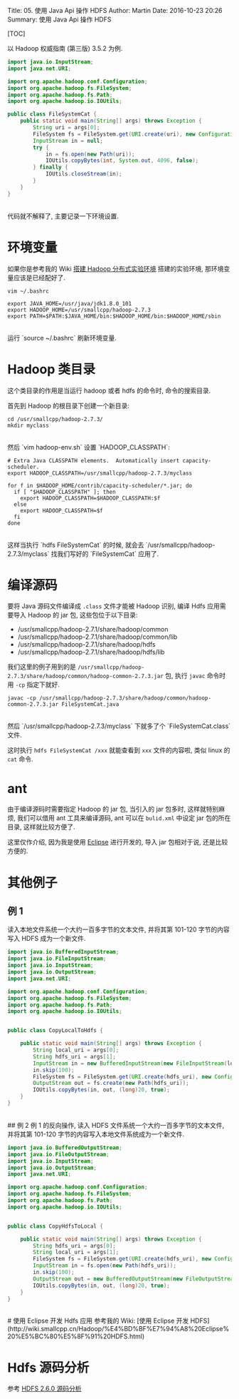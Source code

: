 Title: 05. 使用 Java Api 操作 HDFS
Author: Martin
Date: 2016-10-23 20:26
Summary: 使用 Java Api 操作 HDFS

[TOC]

以 Hadoop 权威指南 (第三版) 3.5.2 为例.

```java
import java.io.InputStream;
import java.net.URI;

import org.apache.hadoop.conf.Configuration;
import org.apache.hadoop.fs.FileSystem;
import org.apache.hadoop.fs.Path;
import org.apache.hadoop.io.IOUtils;

public class FileSystemCat {
    public static void main(String[] args) throws Exception {
        String uri = args[0];
        FileSystem fs = FileSystem.get(URI.create(uri), new Configuration());
        InputStream in = null;
        try {
            in = fs.open(new Path(uri));
            IOUtils.copyBytes(int, System.out, 4096, false);
        } finally {
            IOUtils.closeStream(in);
        }
    }
}

```
<br>
代码就不解释了, 主要记录一下环境设置.

# 环境变量
如果你是参考我的 Wiki [搭建 Hadoop 分布式实验环境](http://wiki.smallcpp.cn/Hadoop/%E6%90%AD%E5%BB%BA%20Hadoop%20%E5%88%86%E5%B8%83%E5%BC%8F%E5%AE%9E%E9%AA%8C%E7%8E%AF%E5%A2%83.html#33) 搭建的实验环境, 那环境变量应该是已经配好了.

`vim ~/.bashrc`

```shell
export JAVA_HOME=/usr/java/jdk1.8.0_101
export HADOOP_HOME=/usr/smallcpp/hadoop-2.7.3
export PATH=$PATH:$JAVA_HOME/bin:$HADOOP_HOME/bin:$HADOOP_HOME/sbin
```
<br>
运行 `source ~/.bashrc` 刷新环境变量.

# Hadoop 类目录
这个类目录的作用是当运行 hadoop 或者 hdfs 的命令时, 命令的搜索目录.

首先到 Hadoop 的根目录下创建一个新目录:

```shell
cd /usr/smallcpp/hadoop-2.7.3/
mkdir myclass
```
<br>
然后 `vim hadoop-env.sh` 设置 `HADOOP_CLASSPATH`:

```shell
# Extra Java CLASSPATH elements.  Automatically insert capacity-scheduler.
export HADOOP_CLASSPATH=/usr/smallcpp/hadoop-2.7.3/myclass

for f in $HADOOP_HOME/contrib/capacity-scheduler/*.jar; do
  if [ "$HADOOP_CLASSPATH" ]; then
    export HADOOP_CLASSPATH=$HADOOP_CLASSPATH:$f
  else
    export HADOOP_CLASSPATH=$f
  fi
done

```
<br>
这样当执行 `hdfs FileSystemCat` 的时候, 就会去 `/usr/smallcpp/hadoop-2.7.3/myclass` 找我们写好的 `FileSystemCat` 应用了.

# 编译源码
要将 Java 源码文件编译成 `.class` 文件才能被 Hadoop 识别, 编译 Hdfs 应用需要导入 Hadoop 的 jar 包, 这些包位于以下目录:

- /usr/smallcpp/hadoop-2.7.1/share/hadoop/common
- /usr/smallcpp/hadoop-2.7.1/share/hadoop/common/lib
- /usr/smallcpp/hadoop-2.7.1/share/hadoop/hdfs
- /usr/smallcpp/hadoop-2.7.1/share/hadoop/hdfs/lib

我们这里的例子用到的是 `/usr/smallcpp/hadoop-2.7.3/share/hadoop/common/hadoop-common-2.7.3.jar` 包, 执行 `javac` 命令时用 `-cp` 指定下就好.

```shell
javac -cp /usr/smallcpp/hadoop-2.7.3/share/hadoop/common/hadoop-common-2.7.3.jar FileSystemCat.java
```
<br>
然后 `/usr/smallcpp/hadoop-2.7.3/myclass` 下就多了个 `FileSystemCat.class` 文件.

这时执行 `hdfs FileSystemCat /xxx` 就能查看到 `xxx` 文件的内容啦, 类似 linux 的 `cat` 命令.

# ant
由于编译源码时需要指定 Hadoop 的 jar 包, 当引入的 jar 包多时, 这样就特别麻烦, 我们可以借用 ant 工具来编译源码, ant 可以在 `bulid.xml` 中设定 jar 包的所在目录, 这样就比较方便了.

这里仅作介绍, 因为我是使用 [Eclipse](http://www.smallcpp.cn/05-shi-yong-java-api-cao-zuo-hdfs.html#eclipse-hdfs) 进行开发的, 导入 jar 包相对于说, 还是比较方便的.

# 其他例子
## 例 1
读入本地文件系统一个大约一百多字节的文本文件, 并将其第 101-120 字节的内容写入 HDFS 成为一个新文件.

```java
import java.io.BufferedInputStream;
import java.io.FileInputStream;
import java.io.InputStream;
import java.io.OutputStream;
import java.net.URI;

import org.apache.hadoop.conf.Configuration;
import org.apache.hadoop.fs.FileSystem;
import org.apache.hadoop.fs.Path;
import org.apache.hadoop.io.IOUtils;


public class CopyLocalToHdfs {

    public static void main(String[] args) throws Exception {
        String local_uri = args[0];
        String hdfs_uri = args[1];
        InputStream in = new BufferedInputStream(new FileInputStream(local_uri));
        in.skip(100);
        FileSystem fs = FileSystem.get(URI.create(hdfs_uri), new Configuration(), "martin");
        OutputStream out = fs.create(new Path(hdfs_uri));
        IOUtils.copyBytes(in, out, (long)20, true);
    }
}
```
<br>
## 例 2
例 1 的反向操作, 读入 HDFS 文件系统一个大约一百多字节的文本文件, 并将其第 101-120 字节的内容写入本地文件系统成为一个新文件.

```java
import java.io.BufferedOutputStream;
import java.io.FileOutputStream;
import java.io.InputStream;
import java.io.OutputStream;
import java.net.URI;

import org.apache.hadoop.conf.Configuration;
import org.apache.hadoop.fs.FileSystem;
import org.apache.hadoop.fs.Path;
import org.apache.hadoop.io.IOUtils;


public class CopyHdfsToLocal {

    public static void main(String[] args) throws Exception {
        String hdfs_uri = args[0];
        String local_uri = args[1];
        FileSystem fs = FileSystem.get(URI.create(hdfs_uri), new Configuration(), "martin");
        InputStream in = fs.open(new Path(hdfs_uri));
        in.skip(100);
        OutputStream out = new BufferedOutputStream(new FileOutputStream(local_uri));
        IOUtils.copyBytes(in, out, (long)20, true);
    }
}
```
<br>
# 使用 Eclipse 开发 Hdfs 应用
参考我的 Wiki: [使用 Eclipse 开发 HDFS](http://wiki.smallcpp.cn/Hadoop/%E4%BD%BF%E7%94%A8%20Eclipse%20%E5%BC%80%E5%8F%91%20HDFS.html)

# Hdfs 源码分析
参考 [HDFS 2.6.0 源码分析](http://blog.csdn.net/lipeng_bigdata/article/category/6049177)

